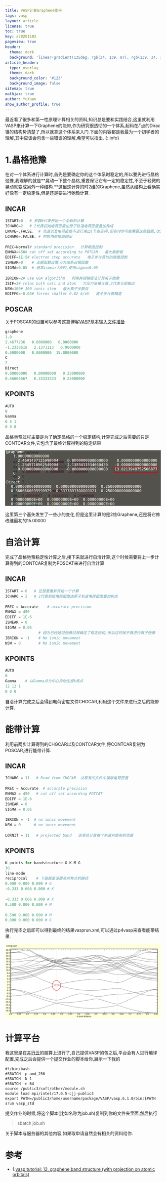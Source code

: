 ```yaml
---
title: VASP计算Graphene能带
tags: vasp
layout: article
license: true
toc: true
key: a20201103
pageview: true
header:
  theme: dark
  background: 'linear-gradient(135deg, rgb(34, 139, 87), rgb(139, 34, 139))'
article_header:
  type: overlay
  theme: dark
  background_color: '#123'
  background_image: false
sitemap: true
mathjax: true
author: YuXuan
show_author_profile: true
---
```

最近看了很多和第一性原理计算相关的资料,知识总是要和实践结合,这里就利用VASP来计算一下Graphene的能带,作为研究很透彻的一个体系,起码在$\Gamma$点的Dirac锥的结构势清楚了,所以就拿这个体系来入门.下面的内容都是我最为一个初学者的理解,其中应该会包含一些错误的理解,希望可以指出.
{:.info}
<!--more-->
# 1.晶格弛豫
在对一个体系进行计算时,首先是要确定你的这个体系时稳定的,所以要先进行晶格弛豫,我理解的就是**晃动一下整个晶格,重要保证它有一定的稳定性,不至于轻微的晃动就变成另外一种结构.**这里这计算的时2维的Graphene,虽然从结构上看确实好像有一定稳定性,但是还是要进行弛豫计算.
## INCAR
```python
ISTART=0   # 参数0代表开始一个全新的计算
ICHARG=2   # 2代表初始电荷密度由原子轨道电荷密度叠加构成
LWAVE=.FALSE.  # 轨道以及电荷密度不进行输出(节省空间,但有时你可能需要这些数据,改为true即可)
LCHARG=.FALSE. # 控制电荷摸底输出

PREC=Normal# standard precision   计算精度控制
ENMAX=450# cut off set according to POTCAR   最大截断能
EDIFF=1E-5# electron step accurate   电子步计算时的精度控制
ISMEAR=0    # 占据函数设置,0为高斯占据函数
SIGMA=0.05  # 通常ismear为0时,使用sigma=0.05

IBRION=2# use GGA algorithm   利用共轭梯度法计算离子弛豫
ISIF=3# relax both cell and atom   力及力张量计算,3代表全部输出
NSW=100# 100 ionic step   最大离子步数目
EDIFFG=-0.03# forces smaller 0.02 A/eV   离子步计算精度
```
## POSCAR
关于POSCAR的设置可以参考这篇博客[VASP基本输入文件准备](https://yxli8023.github.io/2020/09/27/VASP-4.html)
```python
graphene
1.0
2.4677236   0.0000000   0.0000000
-1.2338618   2.1371113   0.0000000
0.0000000   0.0000000  15.0000000
C
2
Direct
0.00000000   0.00000000   0.25000000
0.66666667   0.33333333   0.25000000
```
## KPOINTS
```python
AUTO
0
Gamma
6 6 1
0 0 0
```

晶格弛豫过程主要是为了确定晶格的一个稳定结构,计算完成之后需要的只是CONTCAR文件,它包含了最终计算得到的稳定结果

![png](/assets/images/vasp/contcar.png)

这里第三个基矢发生了一些小的变化,但是这里计算的是2维Graphene,还是将它修改维最初的15.00000

# 自洽计算
完成了晶格弛豫稳定性计算之后,接下来就进行自洽计算,这个时候需要将上一步计算得到的CONTCAR复制为POSCAT来进行自洽计算
## INCAR
```python
ISTART = 0   # 还是要重新开始一个计算
ICHARG = 2   # 2代表初始电荷密度由原子轨道电荷密度叠加构成

PREC = Accurate    # accurate precision
ENMAX = 450
EDIFF = 1E-6
ISMEAR = 0
SIGMA = 0.05
               # 因为已经通过弛豫过程确定了稳定结构,所以这时候不再进行离子弛豫
IBRION = -1    # No ionic movement 
NSW = 0        # No ionic movement
```
## KPOINTS
```python
AUTO
0
Gamma    # 以Gamma点为中心自动生成k格点
12 12 1
0 0 0
```
自洽计算完成之后会得到电荷密度文件CHGCAR,利用这个文件来进行之后的能带计算.

# 能带计算
利用前两步计算得到的CHGCAR以及CONTCAR文件,将CONTCAR复制为POSCAR,进行能带计算.
## INCAR
```python
ICHARG = 11   # Read from CHGCAR  从现有的文件中读取电荷密度

PREC = Accurate  # accurate precision
ENMAX = 450   # cut off set according POTCAT
EDIFF = 1E-6
ISMEAR = 0
SIGMA = 0.05

IBRION = -1  # no ionic movement
NSW = 0      # no ionic movement
 
LORNIT = 11   # projected band   这里会计算每个轨道对能带的贡献
```


## KPOINTS
```python
K-points for bandstructure G-K-M-G
30
line-mode
reciprocal    # 下面就是设置高对称点的路径
0.000 0.000 0.000 # G
-0.333 0.666 0.000 # K

-0.333 0.666 0.000 # K
0.500 0.000 0.000 # M
 
0.500 0.000 0.000 # M
0.000 0.000 0.000 # G
```
执行完毕之后即可以得到最终的结果vasprun.xml,可以通过p4vasp来查看能带结果.

![png](/assets/images/vasp/graphene.png)

# 计算平台
我这里是在[并行云](https://www.paratera.com/companyNews/companyDetail18.html)的超算上进行了,自己提供VASP的包之后,平台会有人进行编译配置,完成之后会提供一个提交作业的脚本给你,展示一下我的
```shell
#!/bin/bash
#SBATCH -p amd_256
#SBATCH -N 1
#SBATCH -n 64
source /public3/soft/other/module.sh
module load mpi/intel/17.0.5-cjj-public3
export PATH=/public3/home/username/package/VASP/vasp.6.1.0/bin:$PATH
srun vasp_std
```

提交作业的时候,将这个脚本(比如名称为job.sh)复制到你的文件夹里面,然后执行

> sbatch job.sh

关于脚本与服务器的其他内容,如果取申请自然会有相关的资料给你.


# 参考
- 1.[vasp tutorial: 12. graphene band structure (with projection on atomic orbitals)](https://www.youtube.com/watch?v=I9uB-px_YUY&ab_channel=QuantumNerd)
